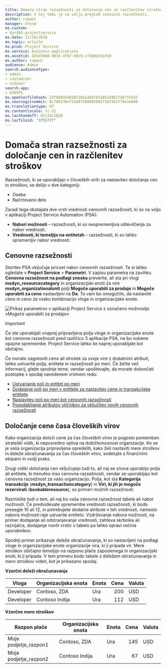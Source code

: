 ```yaml
---
title: Domača stran razsežnosti za določanje cen in razčlenitev stroškov
description: V tej temi je na voljo pregled cenovnih razsežnosti.
author: rumant
manager: kfend
ms.custom:
- dyn365-projectservice
ms.date: 11/19/2018
ms.topic: article
ms.prod: Project Service
ms.service: business-applications
ms.assetid: 425d7bb8-9015-4f67-b9c9-cf3602e9afe8
ms.author: rumant
audience: Admin
search.audienceType:
- admin
- customizer
- enduser
search.app:
- D365PS
ms.openlocfilehash: 2379d0d2e038f28a1a8df87a851e9bf7db7fe33f
ms.sourcegitcommit: 8c786230ef2a497280885b827162561776e2eb00
ms.translationtype: HT
ms.contentlocale: sl-SI
ms.lasthandoff: 03/24/2020
ms.locfileid: "3755777"
---
```

# <a name="pricing-and-costing-dimensions-home-page"></a>Domača stran razsežnosti za določanje cen in razčlenitev stroškov

Razsežnosti, ki se uporabljajo v človeških virih za nastavitev določanja cen in stroškov, se delijo v dve kategoriji:

- Osebe
- Načrtovano delo

Zaradi tega obstajata dve vrsti vrednosti cenovnih razsežnosti, ki so na voljo v aplikaciji Project Service Automation (PSA): 

- **Nabori možnosti** – razsežnosti, ki so nespremenljiva oštevilčenja za nabor vrednosti.
- **Vrednosti, ki temeljijo na entitetah** – razsežnosti, ki so lahko spremenljiv nabor vrednosti.

## <a name="pricing-dimensions"></a>Cenovne razsežnosti

Storitev PSA vključuje privzet nabor cenovnih razsežnosti. Te si lahko ogledate v **Project Service** > **Parametri**. V zapisu parametra na zavihku **Cenovna razsežnost na podlagi zneska** preverite, ali sta pri vlogi **msdyn_resourcecategory** in organizacijski enoti za vire **msdyn_organizationalunit** polji **Mogoče uporabiti za prodajo** in **Mogoče uporabiti za ceno** nastavljeni na **Da**. To vam bo omogočilo, da nastavite ceno in ceno za vsako kombinacijo vloge in organizacijske enote.

![Prikaz parametrov v aplikaciji Project Service z označeno možnostjo »Mogoče uporabiti za prodajo«](media/PS-OOB-parameters.png)

> [!IMPORTANT]
> Če ste uporabljali vnaprej pripravljena polja vloge in organizacijske enote kot cenovne razsežnosti pred različico 3 aplikacije PSA, ne bo nobene opazne spremembe. Project Service lahko še naprej uporabljate kot običajno. 

Če morate zagotoviti ceno ali strošek za svoje vire z dodatnimi atributi, lahko ustvarite polja, entitete in razsežnosti po meri. Če želite več informacij, glejte spodnje teme, vendar upoštevajte, da morate dokončati postopke v spodaj navedenem vrstnem redu:

- [Ustvarjanje polj in entitet po meri](create-custom-fields-entities.md)
- [Dodajanje polj po meri v entitete za nastavitev cene in transakcijske entitete](field-references.md)
- [Nastavitev polj po meri kot cenovnih razsežnosti](set-up-pricing-dimensions.md)
- [Posodabljanje atributov vtičnikov za vključitev novih cenovnih razsežnosti](update-plug-in-attributes.md)

## <a name="pricing-human-resource-time"></a>Določanje cene časa človeških virov
Kako organizacija določi cene za čas človeških virov je pogosto pomemben strateški vidik, ki neposredno vpliva na dobičkonosnost organizacije. Ko se je vaša organizacija pripravljena opredeliti, kako želi nastaviti mere stroškov in deleže obračunavanja za čas človeških virov, sodelujte s finančnimi ekipami in vodji praks.

Drugi vidiki določanja cen vključujejo tudi to, ali naj se znova uporabijo polja ali entitete, ki trenutno niso cenovne razsežnosti, vendar se uporabljajo kot cenovna razsežnost za vašo organizacijo. Polja, kot sta **Kategorija transakcije** (**msdyn_transactioncategory**) in **Viri, ki jih je mogoče rezervirati** (**bookableresource**), so primeri možnih razsežnosti. 

Razmislite tudi o tem, ali naj bo vaša cenovna razsežnost tabela ali nabor možnosti. Če predvidevate spremembe vrednosti razsežnosti, ki bodo presegle 10 ali 12, in potrebujete dodatne atribute v teh vrednosti, namesto nabora možnosti raje ustvarite entiteto. Vzdrževanje nabora možnosti, na primer dodajanje ali odstranjevanje vrednosti, zahteva skrbnika ali razvijalca, dodajanje novih vrstic v tabelo pa lahko opravi večina uporabnikov.

Spodnji primer prikazuje deleže obračunavanja, ki so nastavljeni na podlagi vloge in organizacijske enote organizacije vira, ki ji pripada vir. Mere stroškov običajno temeljijo na razponu plače zaposlenega in organizacijski enoti, ki ji pripada. V tem primeru bodo tabele z deležem obračunavanja in mero stroškov videti, kot je prikazano spodaj.

**Vzorčni deleži obračunavanja**

| Vloga        | Organizacijska enota    |Enota      |Cena      |Valuta  |
| ------------|-------------|----------|----------:|----------|
| Developer   | Contoso, ZDA  |Ura | 200|USD     |
| Developer   | Contoso Indija |Ura|   112|USD     |


**Vzorčne mere stroškov**

| Razpon plače     | Organizacijska enota    |Enota      |Cena      |Valuta  |
| ----------------|-------------|----------|----------:|----------|
| Moje podjetje_razpon1 | Contoso, ZDA  |Ura | 145|USD     |
| Moje podjetje_razpon2 | Contoso Indija |Ura|   67|USD     |
